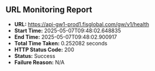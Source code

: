 ## URL Monitoring Report

- **URL:** https://api-gw1-prod1.fisglobal.com/gw/v1/health
- **Start Time:** 2025-05-07T09:48:02.648835
- **End Time:** 2025-05-07T09:48:02.900917
- **Total Time Taken:** 0.252082 seconds
- **HTTP Status Code:** 200
- **Status:** Success
- **Failure Reason:** N/A
